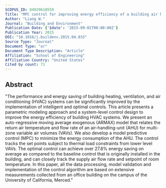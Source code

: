 ```yaml
---
SCOPUS_ID: 84929610559
Title: "MPC control for improving energy efficiency of a building air handler for multi-zone VAVs"
Author: "Liang W."
Journal: "Building and Environment"
Publication Date: {'$date': '2015-09-01T00:00:00Z'}
Publication Year: 2015
DOI: "10.1016/j.buildenv.2015.04.033"
Source Type: "Journal"
Document Type: "ar"
Document Type Description: "Article"
Affiliation: "School of Engineering"
Affiliation Country: "United States"
Cited by count: 71
---
```


## Abstract
"The performance and energy saving of building heating, ventilation, and air conditioning (HVAC) systems can be significantly improved by the implementation of intelligent and optimal controls. This article presents a parametric modeling approach and a system-level control design to improve the energy efficiency of building HVAC systems. We present an auto-regressive moving average exogenous (ARMAX) model that relates the return air temperature and flow rate of an air-handling-unit (AHU) for multi-zone variable air volumes (VAVs). We also develop a model predictive control (MPC) to minimize the energy consumption of the AHU. The control tracks the set points subject to thermal load constraints from lower level VAVs. The optimal control can achieve over 27.8% energy saving on average as compared to the baseline control that is originally installed in the building, and can closely track the supply air flow rate and setpoint of room temperature. In this paper, all the data processing, model validation and implementation of the control algorithm are based on extensive measurements collected from an office building on the campus of the University of California, Merced."
